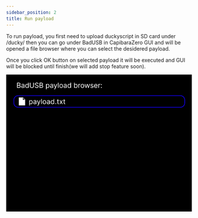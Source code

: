 ```yaml
---
sidebar_position: 2
title: Run payload
---
```


To run payload, you first need to upload duckyscript in SD card under /ducky/ then you can go under BadUSB in CapibaraZero GUI and will be opened a file browser where you can select the desidered payload.

Once you click OK button on selected payload it will be executed and GUI will be blocked until finish(we will add stop feature soon).

<img src="/img/screens/badusb/badusb_file_explorer.png" />
